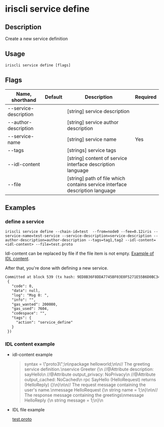 # iriscli service define 

## Description

Create a new service definition

## Usage

```
iriscli service define [flags]
```

## Flags

| Name, shorthand       | Default                 | Description                                                                                                                                           | Required |
| --------------------- | ----------------------- | ----------------------------------------------------------------------------------------------------------------------------------------------------- | -------- |
| --service-description |                         | [string] service description                                                                                                                          |          |
| --author-description  |                         | [string] service author description                                                                                                                   |          |
| --service-name        |                         | [string] service name                                                                                                                                 |   Yes    |
| --tags                |                         | [strings] service tags                                                                                                                                |          |
| --idl-content         |                         | [string] content of service interface description language                                                                                            |          |
| --file                |                         | [string] path of file which contains service interface description language                                                                           |          |

## Examples

### define a service
```shell
iriscli service define --chain-id=test  --from=node0 --fee=0.12iris --service-name=test-service --service-description=service-description --author-description=author-description --tags=tag1,tag2 --idl-content=<idl-content> --file=test.proto
```
Idl-content can be replaced by file if the file item is not empty.  [Example of IDL content](#idl-content-example).

After that, you're done with defining a new service.

```txt
Committed at block 539 (tx hash: 9ED8B36F8DDA7745BF03E0F5271E55B6D0BC34B373BFCDB6B5BC78C502DAE032, response:
 {
   "code": 0,
   "data": null,
   "log": "Msg 0: ",
   "info": "",
   "gas_wanted": 200000,
   "gas_used": 7604,
   "codespace": "",
   "tags": {
     "action": "service_define"
   }
 })
```

### IDL content example
* idl-content example

    > syntax = \\"proto3\\";\n\npackage helloworld;\n\n// The greeting service definition.\nservice Greeter {\n    //@Attribute description: sayHello\n    //@Attribute output_privacy: NoPrivacy\n    //@Attribute output_cached: NoCached\n    rpc SayHello (HelloRequest) returns (HelloReply) {}\n}\n\n// The request message containing the user's name.\nmessage HelloRequest {\n    string name = 1;\n}\n\n// The response message containing the greetings\nmessage HelloReply {\n    string message = 1;\n}\n

* IDL file example

    [test.proto](https://github.com/irisnet/irishub/blob/master/docs/features/test.proto)